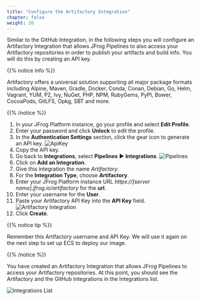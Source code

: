 ```yaml
---
title: "Configure the Artifactory Integration"
chapter: false
weight: 20
---
```

Similar to the GitHub Integration, in the following steps you will configure an Artifactory Integration that allows JFrog Pipelines to also access your Artifactory repositories in order to publish your artifacts and build info. You will do this by creating an API key.

{{% notice info %}}
<p style='text-align: left;'>
Artifactory offers a universal solution supporting all major package formats including Alpine, Maven, Gradle, Docker, Conda, Conan, Debian, Go, Helm, Vagrant, YUM, P2, Ivy, NuGet, PHP, NPM, RubyGems, PyPI, Bower, CocoaPods, GitLFS, Opkg, SBT and more. 
</p>
{{% /notice %}}

1. In your JFrog Platform instance, go your profile and select **Edit Profile**.
2. Enter your password and click **Unlock** to edit the profile.
3. In the **Authentication Settings** section, click the gear icon to generate an API key.
![ApiKey](/images/ApiKey.png)
4. Copy the API key.
5. Go back to **Integrations**, select **Pipelines** ► **Integrations**.
![Pipelines](/images/Integrations.png)
6. Click on **Add an Integration**.
7. Give this integration the name _Artifactory_.
8. For the **Integration Type**, choose **Artifactory**.
9. Enter your JFrog Platform instance URL _https://[server name].jfrog.io/artifactory_ for the **url**.
10. Enter your username for the **User**.
11. Paste your Artifactory API Key into the **API Key** field.
![Artifactory Integration](/images/AddArtifactoryIntegration.png)
10. Click **Create**.

{{% notice tip %}}
<p style='text-align: left;'>
Remember this Artifactory username and API Key. We will use it again on the next step to set up ECS to deploy our image.
</p>
{{% /notice %}}

You have created an Artifactory Integration that allows JFrog Pipelines to access your Artifactory repositories. At this point, you should see the Artifactory and the GitHub Integrations in the Integrations list.

![Integrations List](/images/IntegrationsFinal.png)


